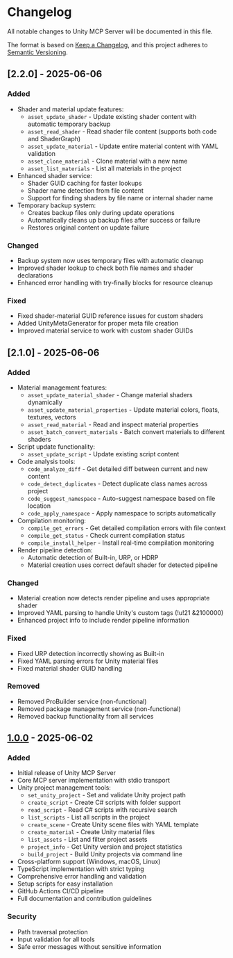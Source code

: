 # Changelog

All notable changes to Unity MCP Server will be documented in this file.

The format is based on [Keep a Changelog](https://keepachangelog.com/en/1.0.0/),
and this project adheres to [Semantic Versioning](https://semver.org/spec/v2.0.0.html).

## [2.2.0] - 2025-06-06

### Added
- Shader and material update features:
  - `asset_update_shader` - Update existing shader content with automatic temporary backup
  - `asset_read_shader` - Read shader file content (supports both code and ShaderGraph)
  - `asset_update_material` - Update entire material content with YAML validation
  - `asset_clone_material` - Clone material with a new name
  - `asset_list_materials` - List all materials in the project
- Enhanced shader service:
  - Shader GUID caching for faster lookups
  - Shader name detection from file content
  - Support for finding shaders by file name or internal shader name
- Temporary backup system:
  - Creates backup files only during update operations
  - Automatically cleans up backup files after success or failure
  - Restores original content on update failure

### Changed
- Backup system now uses temporary files with automatic cleanup
- Improved shader lookup to check both file names and shader declarations
- Enhanced error handling with try-finally blocks for resource cleanup

### Fixed
- Fixed shader-material GUID reference issues for custom shaders
- Added UnityMetaGenerator for proper meta file creation
- Improved material service to work with custom shader GUIDs

## [2.1.0] - 2025-06-06

### Added
- Material management features:
  - `asset_update_material_shader` - Change material shaders dynamically
  - `asset_update_material_properties` - Update material colors, floats, textures, vectors
  - `asset_read_material` - Read and inspect material properties
  - `asset_batch_convert_materials` - Batch convert materials to different shaders
- Script update functionality:
  - `asset_update_script` - Update existing script content
- Code analysis tools:
  - `code_analyze_diff` - Get detailed diff between current and new content
  - `code_detect_duplicates` - Detect duplicate class names across project
  - `code_suggest_namespace` - Auto-suggest namespace based on file location
  - `code_apply_namespace` - Apply namespace to scripts automatically
- Compilation monitoring:
  - `compile_get_errors` - Get detailed compilation errors with file context
  - `compile_get_status` - Check current compilation status
  - `compile_install_helper` - Install real-time compilation monitoring
- Render pipeline detection:
  - Automatic detection of Built-in, URP, or HDRP
  - Material creation uses correct default shader for detected pipeline

### Changed
- Material creation now detects render pipeline and uses appropriate shader
- Improved YAML parsing to handle Unity's custom tags (!u!21 &2100000)
- Enhanced project info to include render pipeline information

### Fixed
- Fixed URP detection incorrectly showing as Built-in
- Fixed YAML parsing errors for Unity material files
- Fixed material shader GUID handling

### Removed
- Removed ProBuilder service (non-functional)
- Removed package management service (non-functional)
- Removed backup functionality from all services

## [1.0.0] - 2025-06-02

### Added
- Initial release of Unity MCP Server
- Core MCP server implementation with stdio transport
- Unity project management tools:
  - `set_unity_project` - Set and validate Unity project path
  - `create_script` - Create C# scripts with folder support
  - `read_script` - Read C# scripts with recursive search
  - `list_scripts` - List all scripts in the project
  - `create_scene` - Create Unity scene files with YAML template
  - `create_material` - Create Unity material files
  - `list_assets` - List and filter project assets
  - `project_info` - Get Unity version and project statistics
  - `build_project` - Build Unity projects via command line
- Cross-platform support (Windows, macOS, Linux)
- TypeScript implementation with strict typing
- Comprehensive error handling and validation
- Setup scripts for easy installation
- GitHub Actions CI/CD pipeline
- Full documentation and contribution guidelines

### Security
- Path traversal protection
- Input validation for all tools
- Safe error messages without sensitive information

[1.0.0]: https://github.com/zabaglione/mcp-server-unity/releases/tag/v1.0.0